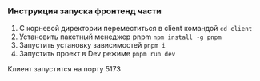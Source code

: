 ### Инструкция запуска фронтенд части
1. С корневой директории переместиться в client командой ```cd client```
2. Установить пакетный менеджер pnpm ```npm install -g pnpm```
3. Запустить установку зависимостей ```pnpm i```
4. Запустить проект в Dev режиме ```pnpm run dev```

Клиент запустится на порту 5173
